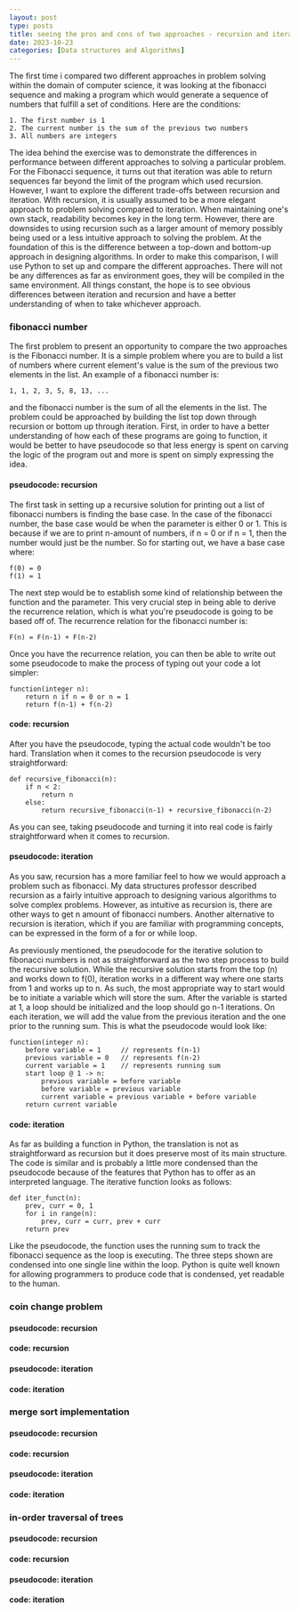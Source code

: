 ```yaml
---
layout: post
type: posts
title: seeing the pros and cons of two approaches - recursion and iteration
date: 2023-10-23
categories: [Data structures and Algorithms]
---
```

The first time i compared two different approaches in problem solving within the domain of computer science, it was looking at the fibonacci sequence and making a program which would generate a sequence of numbers that fulfill a set of conditions.  Here are the conditions:

```
1. The first number is 1
2. The current number is the sum of the previous two numbers
3. All numbers are integers
```

The idea behind the exercise was to demonstrate the differences in performance between different approaches to solving a particular problem.  For the Fibonacci sequence, it turns out that iteration was able to return sequences far beyond the limit of the program which used recursion.  However, I want to explore the different trade-offs between recursion and iteration.  With recursion, it is usually assumed to be a more elegant approach to problem solving compared to iteration.  When maintaining one's own stack, readability becomes key in the long term.  However, there are downsides to using recursion such as a larger amount of memory possibly being used or a less intuitive approach to solving the problem.  At the foundation of this is the difference between a top-down and bottom-up approach in designing algorithms.
In order to make this comparison, I will use Python to set up and compare the different approaches.  There will not be any differences as far as environment goes, they will be compiled in the same environment.  All things constant, the hope is to see obvious differences between iteration and recursion and have a better understanding of when to take whichever approach.

### fibonacci number
The first problem to present an opportunity to compare the two approaches is the Fibonacci number.  It is a simple problem where you are to build a list of numbers where current element's value is the sum of the previous two elements in the list.  An example of a fibonacci number is:
```
1, 1, 2, 3, 5, 8, 13, ...
```
and the fibonacci number is the sum of all the elements in the list.  The problem could be approached by building the list top down through recursion or bottom up through iteration.  First, in order to have a better understanding of how each of these programs are going to function, it would be better to have pseudocode so that less energy is spent on carving the logic of the program out and more is spent on simply expressing the idea.

#### pseudocode: recursion
The first task in setting up a recursive solution for printing out a list of fibonacci numbers is finding the base case.  In the case of the fibonacci number, the base case would be when the parameter is either 0 or 1.  This is because if we are to print n-amount of numbers, if n = 0 or if n = 1, then the number would just be the number.  So for starting out, we have a base case where:
```
f(0) = 0
f(1) = 1
```
The next step would be to establish some kind of relationship between the function and the parameter.  This very crucial step in being able to derive the recurrence relation, which is what you're pseudocode is going to be based off of.  The recurrence relation for the fibonacci number is:
```
F(n) = F(n-1) + F(n-2)
```
Once you have the recurrence relation, you can then be able to write out some pseudocode to make the process of typing out your code a lot simpler:
```
function(integer n):
    return n if n = 0 or n = 1
    return f(n-1) + f(n-2)
```

#### code: recursion
After you have the pseudocode, typing the actual code wouldn't be too hard. Translation when it comes to the recursion pseudocode is very straightforward:

```
def recursive_fibonacci(n):
    if n < 2:
        return n
    else:
        return recursive_fibonacci(n-1) + recursive_fibonacci(n-2)
```
As you can see, taking pseudocode and turning it into real code is fairly straightforward when it comes to recursion.

#### pseudocode: iteration
As you saw, recursion has a more familiar feel to how we would approach a problem such as fibonacci.  My data structures professor described recursion as a fairly intuitive approach to designing various algorithms to solve complex problems.  However, as intuitive as recursion is, there are other ways to get n amount of fibonacci numbers.  Another alternative to recursion is iteration, which if you are familiar with programming concepts, can be expressed in the form of a for or while loop.

As previously mentioned, the pseudocode for the iterative solution to fibonacci numbers is not as straightforward as the two step process to build the recursive solution.  While the recursive solution starts from the top (n) and works down to f(0), iteration works in a different way where one starts from 1 and works up to n.  As such, the most appropriate way to start would be to initiate a variable which will store the sum.  After the variable is started at 1, a loop should be initialized and the loop should go n-1 iterations.  On each iteration, we will add the value from the previous iteration and the one prior to the running sum.  This is what the pseudocode would look like:
```
function(integer n):
    before variable = 1     // represents f(n-1)
    previous variable = 0   // represents f(n-2)
    current variable = 1    // represents running sum
    start loop @ 1 -> n:
        previous variable = before variable
        before variable = previous variable
        current variable = previous variable + before variable
    return current variable
```

#### code: iteration
As far as building a function in Python, the translation is not as straightforward as recursion but it does preserve most of its main structure.  The code is similar and is probably a little more condensed than the pseudocode because of the features that Python has to offer as an interpreted language.  The iterative function looks as follows:
```
def iter_funct(n):
    prev, curr = 0, 1
    for i in range(n):
        prev, curr = curr, prev + curr
    return prev
```
Like the pseudocode, the function uses the running sum to track the fibonacci sequence as the loop is executing.  The three steps shown are condensed into one single line within the loop.  Python is quite well known for allowing programmers to produce code that is condensed, yet readable to the human.  

### coin change problem

#### pseudocode: recursion

#### code: recursion

#### pseudocode: iteration

#### code: iteration

### merge sort implementation

#### pseudocode: recursion

#### code: recursion

#### pseudocode: iteration

#### code: iteration

### in-order traversal of trees

#### pseudocode: recursion

#### code: recursion

#### pseudocode: iteration

#### code: iteration